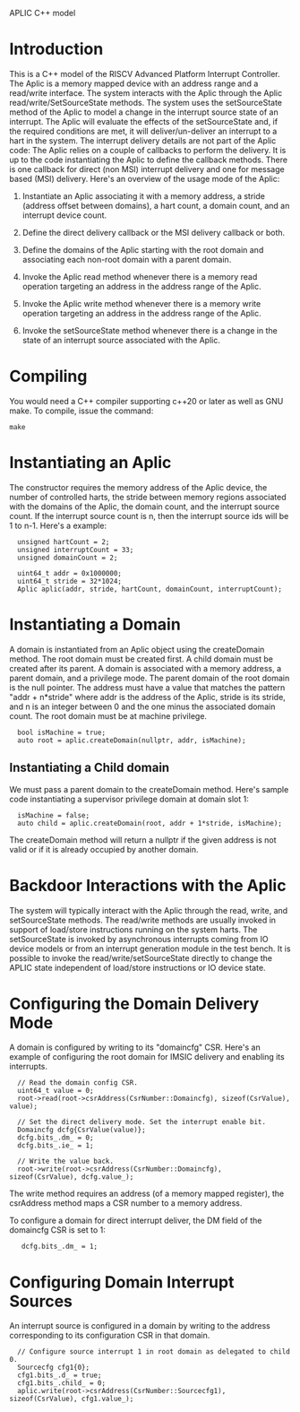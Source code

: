 APLIC C++ model

# Introduction

This is a C++ model of the RISCV Advanced Platform Interrupt Controller. The
Aplic is a memory mapped device with an address range and a read/write
interface. The system interacts with the Aplic through the Aplic
read/write/SetSourceState methods. The system uses the setSourceState method of
the Aplic to model a change in the interrupt source state of an interrupt. The
Aplic will evaluate the effects of the setSourceState and, if the required
conditions are met, it will deliver/un-deliver an interrupt to a hart in the
system. The interrupt delivery details are not part of the Aplic code: The Aplic
relies on a couple of callbacks to perform the delivery. It is up to the code
instantiating the Aplic to define the callback methods. There is one callback
for direct (non MSI) interrupt delivery and one for message based (MSI)
delivery. Here's an overview of the usage mode of the Aplic:

1. Instantiate an Aplic associating it with a memory address, a stride (address
offset between domains), a hart count, a domain count, and an interrupt device
count.

2. Define the direct delivery callback or the MSI delivery callback or both.

3. Define the domains of the Aplic starting with the root domain and associating
each non-root domain with a parent domain.

4. Invoke the Aplic read method whenever there is a memory read operation targeting
an address in the address range of the Aplic.

5. Invoke the Aplic write method whenever there is a memory write operation targeting
an address in the address range of the Aplic.

6. Invoke the setSourceState method whenever there is a change in the state of
an interrupt source associated with the Aplic.


# Compiling
You would need a C++ compiler supporting c++20 or later as well as GNU make.
To compile, issue the command:
```
make
```

# Instantiating an Aplic

The constructor requires the memory address of the Aplic device, the number of
controlled harts, the stride between memory regions associated with the domains
of the Aplic, the domain count, and the interrupt source count. If the interrupt
source count is n, then the interrupt source ids will be 1 to n-1.
Here's a example:
```
  unsigned hartCount = 2;
  unsigned interruptCount = 33;
  unsigned domainCount = 2;

  uint64_t addr = 0x1000000;
  uint64_t stride = 32*1024;
  Aplic aplic(addr, stride, hartCount, domainCount, interruptCount);
```

# Instantiating a Domain

A domain is instantiated from an Aplic object using the createDomain method. The
root domain must be created first. A child domain must be created after its
parent. A domain is associated with a memory address, a parent
domain, and a privilege mode. The parent domain of the root domain is the null
pointer. The address must have a value that matches the pattern "addr + n*stride"
where addr is the address of the Aplic, stride is its stride, and n is an integer
between 0 and the one minus the associated domain count. The root domain
must be at machine privilege.
```
  bool isMachine = true;
  auto root = aplic.createDomain(nullptr, addr, isMachine);
```

## Instantiating a Child domain

We must pass a parent domain to the createDomain method. Here's sample code
instantiating a supervisor privilege domain at domain slot 1:

```
  isMachine = false;
  auto child = aplic.createDomain(root, addr + 1*stride, isMachine);
```

The createDomain method will return a nullptr if the given address is not
valid or if it is already occupied by another domain.


# Backdoor Interactions with the Aplic

The system will typically interact with the Aplic through the read, write, and
setSourceState methods. The read/write methods are usually invoked in support of
load/store instructions running on the system harts. The setSourceState is
invoked by asynchronous interrupts coming from IO device models or from an
interrupt generation module in the test bench. It is possible to invoke the
read/write/setSourceState directly to change the APLIC state independent of
load/store instructions or IO device state.


# Configuring the Domain Delivery Mode

A domain is configured by writing to its "domaincfg" CSR. Here's an example
of configuring the root domain for IMSIC delivery and enabling its interrupts.

```
  // Read the domain config CSR.
  uint64_t value = 0;
  root->read(root->csrAddress(CsrNumber::Domaincfg), sizeof(CsrValue), value);

  // Set the direct delivery mode. Set the interrupt enable bit.
  Domaincfg dcfg{CsrValue(value)};
  dcfg.bits_.dm_ = 0;
  dcfg.bits_.ie_ = 1;

  // Write the value back.
  root->write(root->csrAddress(CsrNumber::Domaincfg), sizeof(CsrValue), dcfg.value_);
```

The write method requires an address (of a memory mapped register), the
csrAddress method maps a CSR number to a memory address.

To configure a domain for direct interrupt deliver, the DM field of the
domaincfg CSR is set to 1:
```
   dcfg.bits_.dm_ = 1;
```

# Configuring Domain Interrupt Sources

An interrupt source is configured in a domain by writing to the address
corresponding to its configuration CSR in that domain.
```
  // Configure source interrupt 1 in root domain as delegated to child 0.
  Sourcecfg cfg1{0};
  cfg1.bits_.d_ = true;
  cfg1.bits_.child_ = 0;
  aplic.write(root->csrAddress(CsrNumber::Sourcecfg1), sizeof(CsrValue), cfg1.value_);
```
